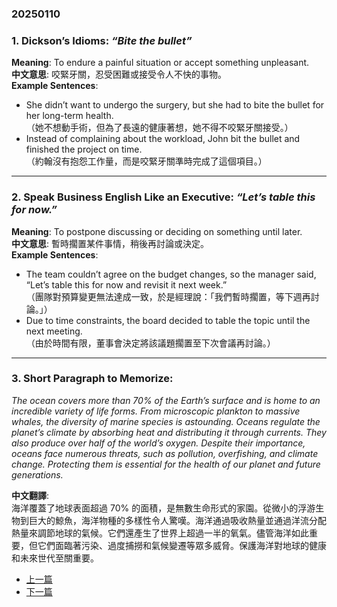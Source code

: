 ### 20250110

### 1. **Dickson’s Idioms**: *“Bite the bullet”*  
**Meaning**: To endure a painful situation or accept something unpleasant.  
**中文意思**: 咬緊牙關，忍受困難或接受令人不快的事物。  
**Example Sentences**:  
- She didn’t want to undergo the surgery, but she had to bite the bullet for her long-term health.  
  （她不想動手術，但為了長遠的健康著想，她不得不咬緊牙關接受。）  
- Instead of complaining about the workload, John bit the bullet and finished the project on time.  
  （約翰沒有抱怨工作量，而是咬緊牙關準時完成了這個項目。）  

---  

### 2. **Speak Business English Like an Executive**: *“Let’s table this for now.”*  
**Meaning**: To postpone discussing or deciding on something until later.  
**中文意思**: 暫時擱置某件事情，稍後再討論或決定。  
**Example Sentences**:  
- The team couldn’t agree on the budget changes, so the manager said, “Let’s table this for now and revisit it next week.”  
  （團隊對預算變更無法達成一致，於是經理說：「我們暫時擱置，等下週再討論。」）  
- Due to time constraints, the board decided to table the topic until the next meeting.  
  （由於時間有限，董事會決定將該議題擱置至下次會議再討論。）  

---  

### 3. **Short Paragraph to Memorize**:  
*The ocean covers more than 70% of the Earth’s surface and is home to an incredible variety of life forms. From microscopic plankton to massive whales, the diversity of marine species is astounding. Oceans regulate the planet’s climate by absorbing heat and distributing it through currents. They also produce over half of the world’s oxygen. Despite their importance, oceans face numerous threats, such as pollution, overfishing, and climate change. Protecting them is essential for the health of our planet and future generations.*  

**中文翻譯**:  
海洋覆蓋了地球表面超過 70% 的面積，是無數生命形式的家園。從微小的浮游生物到巨大的鯨魚，海洋物種的多樣性令人驚嘆。海洋通過吸收熱量並通過洋流分配熱量來調節地球的氣候。它們還產生了世界上超過一半的氧氣。儘管海洋如此重要，但它們面臨著污染、過度捕撈和氣候變遷等眾多威脅。保護海洋對地球的健康和未來世代至關重要。  


- [上一篇](https://evenbeiter.github.io/wiki/dep/20250109)
- [下一篇](https://evenbeiter.github.io/wiki/dep/20250111)